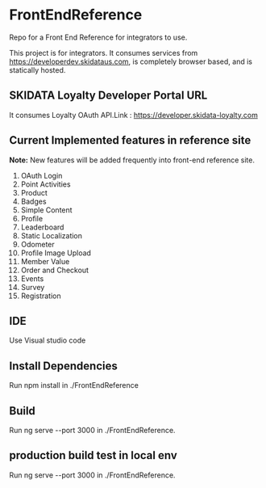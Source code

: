 # FrontEndReference
Repo for a Front End Reference for integrators to use.

This project is for integrators. It consumes services from https://developerdev.skidataus.com, is completely browser based, and is statically hosted.

## SKIDATA Loyalty Developer Portal URL
It consumes Loyalty OAuth API.Link : https://developer.skidata-loyalty.com

## Current Implemented features in reference site
**Note:** New features will be added frequently into front-end reference site.

1. OAuth Login  
2. Point Activities
3. Product  
4. Badges  
5. Simple Content
6. Profile
7. Leaderboard  
8. Static Localization
9. Odometer  
10. Profile Image Upload
11. Member Value
12. Order and Checkout
13. Events
14. Survey
15. Registration

## IDE
Use Visual studio code

## Install Dependencies
Run npm install in ./FrontEndReference

## Build
Run ng serve --port 3000 in ./FrontEndReference.

## production build test in local env
Run ng serve --port 3000 in ./FrontEndReference.
